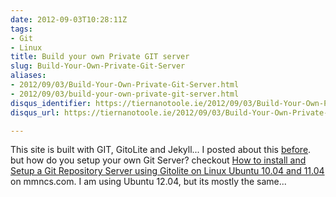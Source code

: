 ```yaml
---
date: 2012-09-03T10:28:11Z
tags:
- Git
- Linux
title: Build your own Private GIT server
slug: Build-Your-Own-Private-Git-Server
aliases:
- 2012/09/03/Build-Your-Own-Private-Git-Server.html
- 2012/09/03/build-your-own-private-git-server.html
disqus_identifier: https://tiernanotoole.ie/2012/09/03/Build-Your-Own-Private-Git-Server.html
disqus_url: https://tiernanotoole.ie/2012/09/03/Build-Your-Own-Private-Git-Server.html

---
```

 
 
 

This site is built with GIT, GitoLite and Jekyll... I posted about this [before][1]. but how do you setup your own Git Server? checkout [How to install and Setup a Git Repository Server using Gitolite on Linux Ubuntu 10.04 and 11.04][2] on mmncs.com. I am using Ubuntu 12.04, but its mostly the same...

[1]:http://tiernanotoole.ie/2012/08/29/NewSite.html
[2]:http://www.mmncs.com/2011/07/how-to-install-and-setup-a-git-repository-server-using-gitolite-on-linux-ubuntu-11-04-server-and-client/
